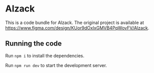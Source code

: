 
  # Alzack

  This is a code bundle for Alzack. The original project is available at https://www.figma.com/design/KUor9dOxlxGMVB4PqWovFV/Alzack.

  ## Running the code

  Run `npm i` to install the dependencies.

  Run `npm run dev` to start the development server.
  